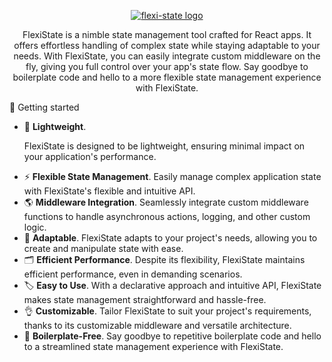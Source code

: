 <div align="center">

<a href="https://gowebly.org" target="_blank"><img  alt="flexi-state logo" src="https://i.ibb.co/JjkD1b5/logonew-removebg-preview-1.png"></a>

<a name="readme-top"></a>

FlexiState is a nimble state management tool crafted for React apps. It offers effortless handling of complex state while staying adaptable to your needs. With FlexiState, you can easily integrate custom middleware on the fly, giving you full control over your app's state flow. Say goodbye to boilerplate code and hello to a more flexible state management experience with FlexiState.

</div>
🎯 Getting started

* 🔐 **Lightweight**.
        <p>FlexiState is designed to be lightweight, ensuring minimal impact on your application's performance.</p>
* ⚡ **Flexible State Management**. Easily manage complex application state with FlexiState's flexible and intuitive API.
* 🌎 **Middleware Integration**. Seamlessly integrate custom middleware functions to handle asynchronous actions, logging, and other custom logic.
* 🎨 **Adaptable**. FlexiState adapts to your project's needs, allowing you to create and manipulate state with ease.
* 🗂️ **Efficient Performance**. Despite its flexibility, FlexiState maintains efficient performance, even in demanding scenarios.
* 🏷️ **Easy to Use**. With a declarative approach and intuitive API, FlexiState makes state management straightforward and hassle-free.
* 👌 **Customizable**. Tailor FlexiState to suit your project's requirements, thanks to its customizable middleware and versatile architecture.
* 🚀 **Boilerplate-Free**. Say goodbye to repetitive boilerplate code and hello to a streamlined state management experience with FlexiState.



